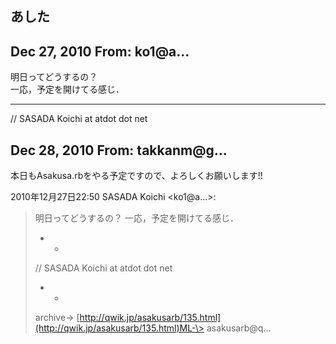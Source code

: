 ## あした

## Dec 27, 2010 From: ko1@a...

明日ってどうするの？  
一応，予定を開けてる感じ．

* * *

// SASADA Koichi at atdot dot net

## Dec 28, 2010 From: takkanm@g...

本日もAsakusa.rbをやる予定ですので、よろしくお願いします!!

2010年12月27日22:50 SASADA Koichi \<ko1@a...\>:

> 明日ってどうするの？ 一応，予定を開けてる感じ．
> 
> - -
> 
> // SASADA Koichi at atdot dot net
> 
> - -
> 
> archive-\> [http://qwik.jp/asakusarb/135.html](http://qwik.jp/asakusarb/135.html)ML-\> asakusarb@q...
